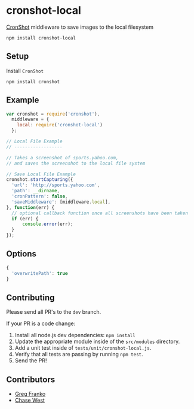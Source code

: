 cronshot-local
==============

[CronShot](https://git.corp.yahoo.com/sports/cronshot) middleware to save images to the local filesystem

`npm install cronshot-local`


## Setup

Install `CronShot`

`npm install cronshot`


## Example

```javascript
var cronshot = require('cronshot'),
  middleware = {
    local: require('cronshot-local')
  };

// Local File Example
// ------------------

// Takes a screenshot of sports.yahoo.com,
// and saves the screenshot to the local file system

// Save Local File Example
cronshot.startCapturing({
  'url': 'http://sports.yahoo.com',
  'path': __dirname,
  'cronPattern': false,
  'saveMiddleware': [middleware.local],
}, function(err) {
  // optional callback function once all screenshots have been taken
  if (err) {
      console.error(err);
  }
});
```

## Options

```javascript
{
  'overwritePath': true
}
```

## Contributing

Please send all PR's to the `dev` branch.

If your PR is a code change:

1.  Install all node.js dev dependencies: `npm install`
2.  Update the appropriate module inside of the `src/modules` directory.
3.  Add a unit test inside of `tests/unit/cronshot-local.js`.
4.  Verify that all tests are passing by running `npm test`.
5.  Send the PR!


## Contributors

- [Greg Franko](https://github.com/gfranko)
- [Chase West](https://github.com/ChaseWest)